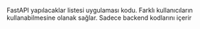 FastAPI yapılacaklar listesi uygulaması kodu. Farklı kullanıcıların kullanabilmesine olanak sağlar. Sadece backend kodlarını içerir
